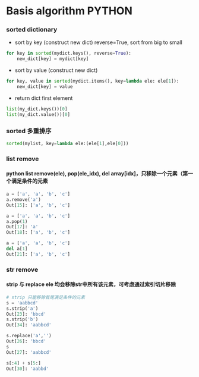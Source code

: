 # Basis algorithm PYTHON

### sorted dictionary
- sort by key (construct new dict)
reverse=True, sort from big to small
```PYTHON
for key in sorted(mydict.keys(), reverse=True):
    new_dict[key] = mydict[key]
```
- sort by value (construct new dict)
```PYTHON
for key, value in sorted(mydict.items(), key=lambda ele: ele[1]):
    new_dict[key] = value
```
- return dict first element
```PYTHON
list(my_dict.keys())[0]
list(my_dict.value())[0]
```

### sorted 多重排序
```PYTHON
sorted(mylist, key=lambda ele:(ele[1],ele[0]))
```

### list remove
#### python list remove(ele), pop(ele_idx), del array[idx]，只移除一个元素（第一个满足条件的元素

```PYTHON
a = ['a', 'a', 'b', 'c']
a.remove('a')
Out[15]: ['a', 'b', 'c']

a = ['a', 'a', 'b', 'c']
a.pop(1)
Out[17]: 'a'
Out[18]: ['a', 'b', 'c']

a = ['a', 'a', 'b', 'c']
del a[1]
Out[21]: ['a', 'b', 'c']
```

### str remove
#### strip 与 replace ele 均会移除str中所有该元素，可考虑通过索引切片移除
```PYTHON
# strip 只能移除首尾满足条件的元素
s = 'aabbcd'
s.strip('a')
Out[23]: 'bbcd'
s.strip('b')
Out[34]: 'aabbcd'

s.replace('a','')
Out[26]: 'bbcd'
s
Out[27]: 'aabbcd'

s[:4] + s[5:]
Out[30]: 'aabbd'
```
